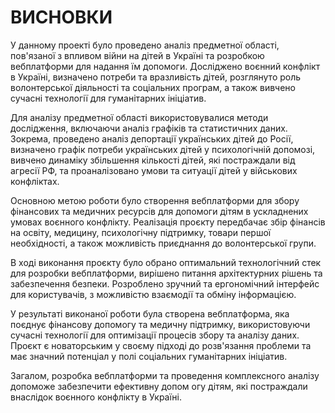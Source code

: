 # ВИСНОВКИ

У данному проекті було проведено аналіз предметної області, пов'язаної з впливом війни на дітей в Україні та розробкою вебплатформи для надання їм допомоги. Досліджено воєнний конфлікт в Україні, визначено потреби та вразливість дітей, розглянуто роль волонтерської діяльності та соціальних програм, а також вивчено сучасні технології для гуманітарних ініціатив.

Для аналізу предметної області використовувалися методи дослідження, включаючи аналіз графіків та статистичних даних. Зокрема, проведено аналіз депортації українських дітей до Росії, визначено графік потреби українських дітей у психологічній допомозі, вивчено динаміку збільшення кількості дітей, які постраждали від агресії РФ, та проаналізовано умови та ситуації дітей у військових конфліктах.

Основною метою роботи було створення вебплатформи для збору фінансових та медичних ресурсів для допомоги дітям в ускладнених умовах воєнного конфлікту. Реалізація проєкту передбачає збір фінансів на освіту, медицину, психологічну підтримку, товари першої необхідності, а також можливість приєднання до волонтерської групи.

В ході виконання проєкту було обрано оптимальний технологічний стек для розробки вебплатформи, вирішено питання архітектурних рішень та забезпечення безпеки. Розроблено зручний та ергономічний інтерфейс для користувачів, з можливістю взаємодії та обміну інформацією.

У результаті виконаної роботи була створена вебплатформа, яка поєднує фінансову допомогу та медичну підтримку, використовуючи сучасні технології для оптимізації процесів збору та аналізу даних. Проєкт є новаторським у своєму підході до розв'язання проблеми та має значний потенціал у полі соціальних гуманітарних ініціатив.

Загалом, розробка вебплатформи та проведення комплексного аналізу допоможе забезпечити ефективну допом огу дітям, які постраждали внаслідок воєнного конфлікту в Україні.
